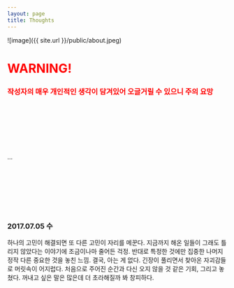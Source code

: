 ```yaml
---
layout: page
title: Thoughts
---
```


![image]({{ site.url }}/public/about.jpeg)

# <span style="color:red">WARNING!</span>
### <span style="color:red">작성자의 매우 개인적인 생각이 담겨있어 오글거릴 수 있으니 주의 요망</span>

　  
　  
　  
　  
　  

...

　  
　  
　  
　  
　  

### 2017.07.05 수
하나의 고민이 해결되면 또 다른 고민이 자리를 메꾼다. 지금까지 해온 일들이 그래도 틀리지 않았다는 이야기에 조금이나마 줄어든 걱정. 반대로 특정한 것에만 집중한 나머지 정작 다른 중요한 것을 놓친 느낌. 결국, 아는 게 없다. 긴장이 풀리면서 찾아온 자괴감들로 머릿속이 어지럽다. 처음으로 주어진 순간과 다신 오지 않을 것 같은 기회, 그리고 놓쳤다. 꺼내고 싶은 말은 많은데 더 초라해질까 봐 창피하다.
